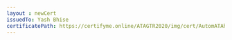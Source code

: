 ```yaml
--- 
layout : newCert 
issuedTo: Yash Bhise 
certificatePath: https://certifyme.online/ATAGTR2020/img/cert/AutomATAhon/YashBhise_ae202.png
--- 
```

